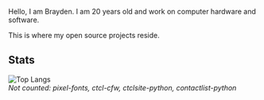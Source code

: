 Hello, I am Brayden. I am 20 years old and work on computer hardware and software.  

This is where my open source projects reside.

## Stats
![Top Langs](https://github-readme-stats.vercel.app/api/top-langs/?username=ctcl-bregis&size_weight=1&count_weight=0&theme=transparent&langs_count=10&exclude_repo=pixel-fonts,ctcl-cfw,ctclsite-python,contactlist-python)<br>
*Not counted: pixel-fonts, ctcl-cfw, ctclsite-python, contactlist-python*
